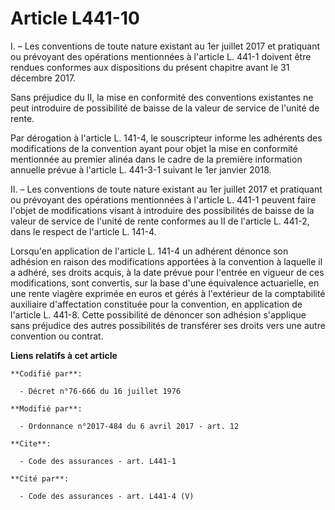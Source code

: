 # Article L441-10

I. – Les conventions de toute nature existant au 1er juillet 2017 et pratiquant ou prévoyant des opérations mentionnées à
l'article L. 441-1 doivent être rendues conformes aux dispositions du présent chapitre avant le 31 décembre 2017.

Sans préjudice du II, la mise en conformité des conventions existantes ne peut introduire de possibilité de baisse de la
valeur de service de l'unité de rente.

Par dérogation à l'article L. 141-4, le souscripteur informe les adhérents des modifications de la convention ayant pour
objet la mise en conformité mentionnée au premier alinéa dans le cadre de la première information annuelle prévue à l'article
L. 441-3-1 suivant le 1er janvier 2018.

II. – Les conventions de toute nature existant au 1er juillet 2017 et pratiquant ou prévoyant des opérations mentionnées à
l'article L. 441-1 peuvent faire l'objet de modifications visant à introduire des possibilités de baisse de la valeur de
service de l'unité de rente conformes au II de l'article L. 441-2, dans le respect de l'article L. 141-4.

Lorsqu'en application de l'article L. 141-4 un adhérent dénonce son adhésion en raison des modifications apportées à la
convention à laquelle il a adhéré, ses droits acquis, à la date prévue pour l'entrée en vigueur de ces modifications, sont
convertis, sur la base d'une équivalence actuarielle, en une rente viagère exprimée en euros et gérés à l'extérieur de la
comptabilité auxiliaire d'affectation constituée pour la convention, en application de l'article L. 441-8. Cette possibilité
de dénoncer son adhésion s'applique sans préjudice des autres possibilités de transférer ses droits vers une autre convention
ou contrat.

**Liens relatifs à cet article**

	**Codifié par**:

	  - Décret n°76-666 du 16 juillet 1976

	**Modifié par**:

	  - Ordonnance n°2017-484 du 6 avril 2017 - art. 12

	**Cite**:

	  - Code des assurances - art. L441-1

	**Cité par**:

	  - Code des assurances - art. L441-4 (V)
